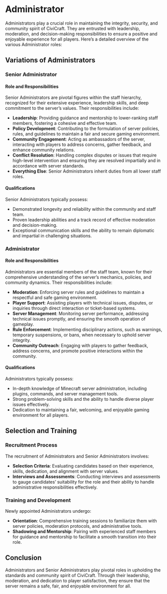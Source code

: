 # Administrator

Administrators play a crucial role in maintaining the integrity, security, and community spirit of CiviCraft. They are entrusted with leadership, moderation, and decision-making responsibilities to ensure a positive and enjoyable experience for all players. Here’s a detailed overview of the various Administrator roles:

## Variations of Administrators

### Senior Administrator

#### Role and Responsibilities
Senior Administrators are pivotal figures within the staff hierarchy, recognized for their extensive experience, leadership skills, and deep commitment to the server’s values. Their responsibilities include:

- **Leadership**: Providing guidance and mentorship to lower-ranking staff members, fostering a cohesive and effective team.
- **Policy Development**: Contributing to the formulation of server policies, rules, and guidelines to maintain a fair and secure gaming environment.
- **Community Engagement**: Acting as ambassadors of the server, interacting with players to address concerns, gather feedback, and enhance community relations.
- **Conflict Resolution**: Handling complex disputes or issues that require high-level intervention and ensuring they are resolved impartially and in accordance with server standards.
- **Everything Else**: Senior Administrators inherit duties from all lower staff roles.

#### Qualifications
Senior Administrators typically possess:
- Demonstrated longevity and reliability within the community and staff team.
- Proven leadership abilities and a track record of effective moderation and decision-making.
- Exceptional communication skills and the ability to remain diplomatic and impartial in challenging situations.

### Administrator

#### Role and Responsibilities
Administrators are essential members of the staff team, known for their comprehensive understanding of the server’s mechanics, policies, and community dynamics. Their responsibilities include:

- **Moderation**: Enforcing server rules and guidelines to maintain a respectful and safe gaming environment.
- **Player Support**: Assisting players with technical issues, disputes, or inquiries through direct interaction or ticket-based systems.
- **Server Management**: Monitoring server performance, addressing technical issues promptly, and ensuring the smooth operation of gameplay.
- **Rule Enforcement**: Implementing disciplinary actions, such as warnings, temporary suspensions, or bans, when necessary to uphold server integrity.
- **Community Outreach**: Engaging with players to gather feedback, address concerns, and promote positive interactions within the community.

#### Qualifications
Administrators typically possess:
- In-depth knowledge of Minecraft server administration, including plugins, commands, and server management tools.
- Strong problem-solving skills and the ability to handle diverse player issues effectively.
- Dedication to maintaining a fair, welcoming, and enjoyable gaming environment for all players.

## Selection and Training

### Recruitment Process
The recruitment of Administrators and Senior Administrators involves:
- **Selection Criteria**: Evaluating candidates based on their experience, skills, dedication, and alignment with server values.
- **Interviews and Assessments**: Conducting interviews and assessments to gauge candidates’ suitability for the role and their ability to handle administrative responsibilities effectively.

### Training and Development
Newly appointed Administrators undergo:
- **Orientation**: Comprehensive training sessions to familiarize them with server policies, moderation protocols, and administrative tools.
- **Shadowing and Mentorship**: Pairing with experienced staff members for guidance and mentorship to facilitate a smooth transition into their role.

## Conclusion

Administrators and Senior Administrators play pivotal roles in upholding the standards and community spirit of CiviCraft. Through their leadership, moderation, and dedication to player satisfaction, they ensure that the server remains a safe, fair, and enjoyable environment for all.